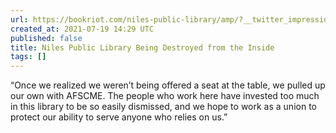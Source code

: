 ```yaml
---
url: https://bookriot.com/niles-public-library/amp/?__twitter_impression=true
created_at: 2021-07-19 14:29 UTC
published: false
title: Niles Public Library Being Destroyed from the Inside
tags: []
---
```


“Once we realized we weren’t being offered a seat at the table, we pulled up our own with AFSCME. The people who work here have invested too much in this library to be so easily dismissed, and we hope to work as a union to protect our ability to serve anyone who relies on us.”
